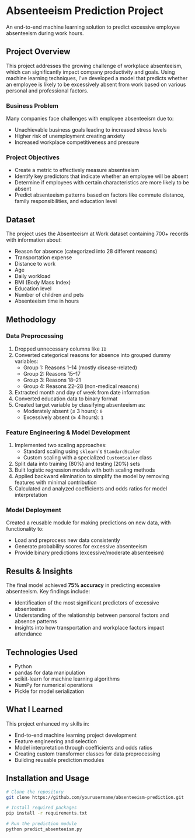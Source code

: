 # Absenteeism Prediction Project

An end-to-end machine learning solution to predict excessive employee absenteeism during work hours.

## Project Overview

This project addresses the growing challenge of workplace absenteeism, which can significantly impact company productivity and goals. Using machine learning techniques, I've developed a model that predicts whether an employee is likely to be excessively absent from work based on various personal and professional factors.

### Business Problem

Many companies face challenges with employee absenteeism due to:
- Unachievable business goals leading to increased stress levels
- Higher risk of unemployment creating anxiety
- Increased workplace competitiveness and pressure

### Project Objectives

- Create a metric to effectively measure absenteeism
- Identify key predictors that indicate whether an employee will be absent
- Determine if employees with certain characteristics are more likely to be absent
- Predict absenteeism patterns based on factors like commute distance, family responsibilities, and education level

## Dataset

The project uses the Absenteeism at Work dataset containing 700+ records with information about:
- Reason for absence (categorized into 28 different reasons)
- Transportation expense
- Distance to work
- Age
- Daily workload
- BMI (Body Mass Index)
- Education level
- Number of children and pets
- Absenteeism time in hours

## Methodology

### Data Preprocessing

1. Dropped unnecessary columns like `ID`
2. Converted categorical reasons for absence into grouped dummy variables:
   - Group 1: Reasons 1–14 (mostly disease-related)
   - Group 2: Reasons 15–17
   - Group 3: Reasons 18–21
   - Group 4: Reasons 22–28 (non-medical reasons)
3. Extracted month and day of week from date information
4. Converted education data to binary format
5. Created target variable by classifying absenteeism as:
   - Moderately absent (≤ 3 hours): `0`
   - Excessively absent (≥ 4 hours): `1`

### Feature Engineering & Model Development

1. Implemented two scaling approaches:
   - Standard scaling using `sklearn`'s `StandardScaler`
   - Custom scaling with a specialized `CustomScaler` class
2. Split data into training (80%) and testing (20%) sets
3. Built logistic regression models with both scaling methods
4. Applied backward elimination to simplify the model by removing features with minimal contribution
5. Calculated and analyzed coefficients and odds ratios for model interpretation

### Model Deployment

Created a reusable module for making predictions on new data, with functionality to:
- Load and preprocess new data consistently
- Generate probability scores for excessive absenteeism
- Provide binary predictions (excessive/moderate absenteeism)

## Results & Insights

The final model achieved **75% accuracy** in predicting excessive absenteeism. Key findings include:
- Identification of the most significant predictors of excessive absenteeism
- Understanding of the relationship between personal factors and absence patterns
- Insights into how transportation and workplace factors impact attendance

## Technologies Used

- Python
- pandas for data manipulation
- scikit-learn for machine learning algorithms
- NumPy for numerical operations
- Pickle for model serialization

## What I Learned

This project enhanced my skills in:
- End-to-end machine learning project development
- Feature engineering and selection
- Model interpretation through coefficients and odds ratios
- Creating custom transformer classes for data preprocessing
- Building reusable prediction modules

## Installation and Usage

```bash
# Clone the repository
git clone https://github.com/yourusername/absenteeism-prediction.git

# Install required packages
pip install -r requirements.txt

# Run the prediction module
python predict_absenteeism.py

